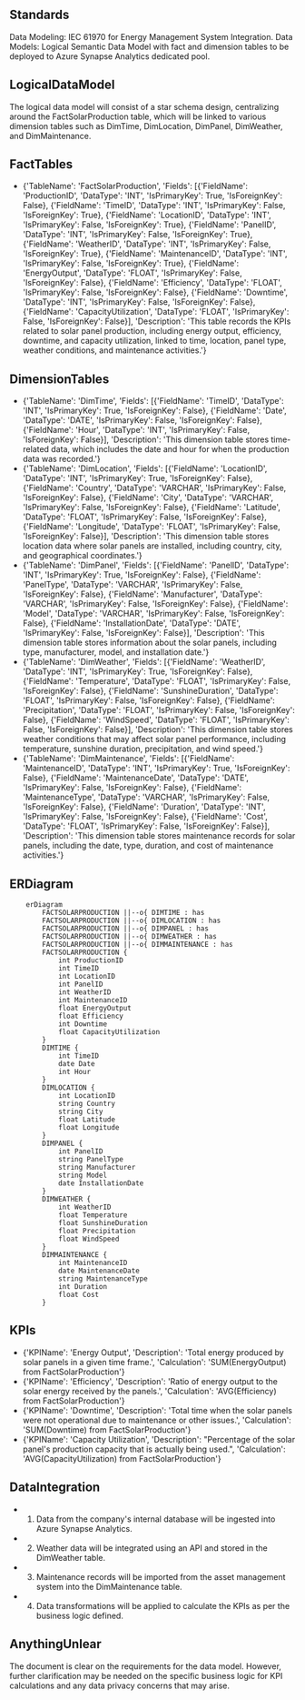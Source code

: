 ## Standards

Data Modeling: IEC 61970 for Energy Management System Integration. Data Models: Logical Semantic Data Model with fact and dimension tables to be deployed to Azure Synapse Analytics dedicated pool.

## LogicalDataModel

The logical data model will consist of a star schema design, centralizing around the FactSolarProduction table, which will be linked to various dimension tables such as DimTime, DimLocation, DimPanel, DimWeather, and DimMaintenance.

## FactTables

- {'TableName': 'FactSolarProduction', 'Fields': [{'FieldName': 'ProductionID', 'DataType': 'INT', 'IsPrimaryKey': True, 'IsForeignKey': False}, {'FieldName': 'TimeID', 'DataType': 'INT', 'IsPrimaryKey': False, 'IsForeignKey': True}, {'FieldName': 'LocationID', 'DataType': 'INT', 'IsPrimaryKey': False, 'IsForeignKey': True}, {'FieldName': 'PanelID', 'DataType': 'INT', 'IsPrimaryKey': False, 'IsForeignKey': True}, {'FieldName': 'WeatherID', 'DataType': 'INT', 'IsPrimaryKey': False, 'IsForeignKey': True}, {'FieldName': 'MaintenanceID', 'DataType': 'INT', 'IsPrimaryKey': False, 'IsForeignKey': True}, {'FieldName': 'EnergyOutput', 'DataType': 'FLOAT', 'IsPrimaryKey': False, 'IsForeignKey': False}, {'FieldName': 'Efficiency', 'DataType': 'FLOAT', 'IsPrimaryKey': False, 'IsForeignKey': False}, {'FieldName': 'Downtime', 'DataType': 'INT', 'IsPrimaryKey': False, 'IsForeignKey': False}, {'FieldName': 'CapacityUtilization', 'DataType': 'FLOAT', 'IsPrimaryKey': False, 'IsForeignKey': False}], 'Description': 'This table records the KPIs related to solar panel production, including energy output, efficiency, downtime, and capacity utilization, linked to time, location, panel type, weather conditions, and maintenance activities.'}

## DimensionTables

- {'TableName': 'DimTime', 'Fields': [{'FieldName': 'TimeID', 'DataType': 'INT', 'IsPrimaryKey': True, 'IsForeignKey': False}, {'FieldName': 'Date', 'DataType': 'DATE', 'IsPrimaryKey': False, 'IsForeignKey': False}, {'FieldName': 'Hour', 'DataType': 'INT', 'IsPrimaryKey': False, 'IsForeignKey': False}], 'Description': 'This dimension table stores time-related data, which includes the date and hour for when the production data was recorded.'}
- {'TableName': 'DimLocation', 'Fields': [{'FieldName': 'LocationID', 'DataType': 'INT', 'IsPrimaryKey': True, 'IsForeignKey': False}, {'FieldName': 'Country', 'DataType': 'VARCHAR', 'IsPrimaryKey': False, 'IsForeignKey': False}, {'FieldName': 'City', 'DataType': 'VARCHAR', 'IsPrimaryKey': False, 'IsForeignKey': False}, {'FieldName': 'Latitude', 'DataType': 'FLOAT', 'IsPrimaryKey': False, 'IsForeignKey': False}, {'FieldName': 'Longitude', 'DataType': 'FLOAT', 'IsPrimaryKey': False, 'IsForeignKey': False}], 'Description': 'This dimension table stores location data where solar panels are installed, including country, city, and geographical coordinates.'}
- {'TableName': 'DimPanel', 'Fields': [{'FieldName': 'PanelID', 'DataType': 'INT', 'IsPrimaryKey': True, 'IsForeignKey': False}, {'FieldName': 'PanelType', 'DataType': 'VARCHAR', 'IsPrimaryKey': False, 'IsForeignKey': False}, {'FieldName': 'Manufacturer', 'DataType': 'VARCHAR', 'IsPrimaryKey': False, 'IsForeignKey': False}, {'FieldName': 'Model', 'DataType': 'VARCHAR', 'IsPrimaryKey': False, 'IsForeignKey': False}, {'FieldName': 'InstallationDate', 'DataType': 'DATE', 'IsPrimaryKey': False, 'IsForeignKey': False}], 'Description': 'This dimension table stores information about the solar panels, including type, manufacturer, model, and installation date.'}
- {'TableName': 'DimWeather', 'Fields': [{'FieldName': 'WeatherID', 'DataType': 'INT', 'IsPrimaryKey': True, 'IsForeignKey': False}, {'FieldName': 'Temperature', 'DataType': 'FLOAT', 'IsPrimaryKey': False, 'IsForeignKey': False}, {'FieldName': 'SunshineDuration', 'DataType': 'FLOAT', 'IsPrimaryKey': False, 'IsForeignKey': False}, {'FieldName': 'Precipitation', 'DataType': 'FLOAT', 'IsPrimaryKey': False, 'IsForeignKey': False}, {'FieldName': 'WindSpeed', 'DataType': 'FLOAT', 'IsPrimaryKey': False, 'IsForeignKey': False}], 'Description': 'This dimension table stores weather conditions that may affect solar panel performance, including temperature, sunshine duration, precipitation, and wind speed.'}
- {'TableName': 'DimMaintenance', 'Fields': [{'FieldName': 'MaintenanceID', 'DataType': 'INT', 'IsPrimaryKey': True, 'IsForeignKey': False}, {'FieldName': 'MaintenanceDate', 'DataType': 'DATE', 'IsPrimaryKey': False, 'IsForeignKey': False}, {'FieldName': 'MaintenanceType', 'DataType': 'VARCHAR', 'IsPrimaryKey': False, 'IsForeignKey': False}, {'FieldName': 'Duration', 'DataType': 'INT', 'IsPrimaryKey': False, 'IsForeignKey': False}, {'FieldName': 'Cost', 'DataType': 'FLOAT', 'IsPrimaryKey': False, 'IsForeignKey': False}], 'Description': 'This dimension table stores maintenance records for solar panels, including the date, type, duration, and cost of maintenance activities.'}

## ERDiagram


```mermaid
    erDiagram
        FACTSOLARPRODUCTION ||--o{ DIMTIME : has
        FACTSOLARPRODUCTION ||--o{ DIMLOCATION : has
        FACTSOLARPRODUCTION ||--o{ DIMPANEL : has
        FACTSOLARPRODUCTION ||--o{ DIMWEATHER : has
        FACTSOLARPRODUCTION ||--o{ DIMMAINTENANCE : has
        FACTSOLARPRODUCTION {
            int ProductionID
            int TimeID
            int LocationID
            int PanelID
            int WeatherID
            int MaintenanceID
            float EnergyOutput
            float Efficiency
            int Downtime
            float CapacityUtilization
        }
        DIMTIME {
            int TimeID
            date Date
            int Hour
        }
        DIMLOCATION {
            int LocationID
            string Country
            string City
            float Latitude
            float Longitude
        }
        DIMPANEL {
            int PanelID
            string PanelType
            string Manufacturer
            string Model
            date InstallationDate
        }
        DIMWEATHER {
            int WeatherID
            float Temperature
            float SunshineDuration
            float Precipitation
            float WindSpeed
        }
        DIMMAINTENANCE {
            int MaintenanceID
            date MaintenanceDate
            string MaintenanceType
            int Duration
            float Cost
        }
```
            

## KPIs

- {'KPIName': 'Energy Output', 'Description': 'Total energy produced by solar panels in a given time frame.', 'Calculation': 'SUM(EnergyOutput) from FactSolarProduction'}
- {'KPIName': 'Efficiency', 'Description': 'Ratio of energy output to the solar energy received by the panels.', 'Calculation': 'AVG(Efficiency) from FactSolarProduction'}
- {'KPIName': 'Downtime', 'Description': 'Total time when the solar panels were not operational due to maintenance or other issues.', 'Calculation': 'SUM(Downtime) from FactSolarProduction'}
- {'KPIName': 'Capacity Utilization', 'Description': "Percentage of the solar panel's production capacity that is actually being used.", 'Calculation': 'AVG(CapacityUtilization) from FactSolarProduction'}

## DataIntegration

- 1. Data from the company's internal database will be ingested into Azure Synapse Analytics.
- 2. Weather data will be integrated using an API and stored in the DimWeather table.
- 3. Maintenance records will be imported from the asset management system into the DimMaintenance table.
- 4. Data transformations will be applied to calculate the KPIs as per the business logic defined.

## AnythingUnlear

The document is clear on the requirements for the data model. However, further clarification may be needed on the specific business logic for KPI calculations and any data privacy concerns that may arise.


